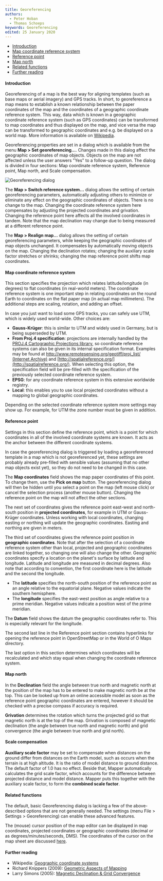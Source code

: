 ```yaml
---
title: Georeferencing
authors:
  - Peter Hoban
  - Thomas Schoeps
keywords: Georeferencing
edited: 25 January 2020
---
```


 - [Introduction](#introduction)
 - [Map coordinate reference system](#map-coordinate-reference-system)
 - [Reference point](#reference-point)
 - [Map north](#map-north)
 - [Related functions](#related-functions)
 - [Further reading](#further-reading)

#### Introduction

Georeferencing of a map is the best way for aligning templates (such as base maps or aerial imagery) and GPS tracks. In short, to georeference a map means to establish a known relationship between the paper coordinates of the map and the coordinates of a geographic coordinate reference system. This way, data which is known in a geographic coordinate reference system (such as GPS coordinates) can be transformed to map coordinates and thus displayed on the map, and vice versa the map can be transformed to geographic coordinates and e.g. be displayed on a world map. More information is available on [Wikipedia](https://en.wikipedia.org/wiki/Georeferencing).

Georeferencing properties are set in a dialog which is available from the menu **Map &gt; Set georeferencing...**. Changes made in this dialog affect the geographic coordinates of map objects. Objects on the map are not affected unless the user answers "Yes" to a follow-up question. The dialog is divided in four sections: Map coordinate reference system, Reference point, Map north, and Scale compensation.

![Georeferencing dialog](images/georeferencing_dialog.png)

The **Map &gt; Switch reference system...** dialog allows the setting of certain georeferencing parameters, automatically adjusting others to minimize or eliminate any effect on the geographic coordinates of objects. There is no change to the map. Changing the coordinate reference system here compensates by adjusting the projected coordinates and grivation. Changing the reference point here affects all the involved coordinates in tandem. Note that the map declination may change due to being measured at a different reference point.

The **Map &gt; Realign map...** dialog allows the setting of certain georeferencing parameters, while keeping the geographic coordinates of map objects unchanged. It compensates by automatically moving objects on the map. Changing the declination rotates; changing the auxiliary scale factor stretches or shrinks; changing the map reference point shifts map coordinates.

#### Map coordinate reference system

This section specifies the projection which relates latitude/longitude (in degrees) to flat coordinates (in real-world meters). The coordinate reference system is one important step in relating coordinates on the round Earth to coordinates on the flat paper map (in actual map millimeters). The additional steps are scaling, rotation, and adding an offset.

In case you just want to load some GPS tracks, you can safely use UTM, which is widely used world-wide. Other choices are:

 - **Gauss-Kr&uuml;ger**: this is similar to UTM and widely used in Germany, but is being superseded by UTM.
 - **From Proj.4 specification**: projections are internally handled by the [PROJ.4 Cartographic Projections library](https://proj4.org/), so coordinate reference systems can also be given in its internal specification format. Examples may be found at [http://www.remotesensing.org/geotiff/proj_list/ (Internet Archive)](https://web.archive.org/web/20160802172057/http://www.remotesensing.org/geotiff/proj_list/) and [http://spatialreference.org/](http://spatialreference.org/). When selecting this option, the specification field will be pre-filled with the specification of the previously selected coordinate reference system.
 - **EPSG**: for any coordinate reference system in this extensive worldwide registry.
 - **Local**: this enables you to use local projected coordinates without a mapping to global geographic coordinates.

Depending on the selected coordinate reference system more settings may show up. For example, for UTM the zone number must be given in addition.

#### Reference point

Settings in this section define the reference point, which is a point for which coordinates in all of the involved coordinate systems are known. It acts as the anchor between the different coordinate systems.

In case the georeferencing dialog is triggered by loading a georeferenced template in a map which is not georeferenced yet, these settings are probably already pre-filled with sensible values (assuming that no other map objects exist yet), so they do not need to be changed in this case.

The **Map coordinates** field shows the map paper coordinates of this point. To change them, use the **Pick on map** button. The georeferencing dialog will then be hidden until you select a point on the map (left mouse click) or cancel the selection process (another mouse button). Changing the reference point on the map will not affect the other sections.

The next set of coordinates gives the reference point east-west and north-south position in **projected coordinates**, for example in UTM or Gauss-Kr&uuml;ger coordinates. Unless working with local coordinates, changing easting or northing will update the geographic coordinates. Easting and northing are given in meters.

The third set of coordinates gives the reference point position in **geographic coordinates**. Note that after the selection of a coordinate reference system other than local, projected and geographic coordinates are linked together, so changing one will also change the other. Geographic coordinates specify a location on the planet's surface by
latitude and longitude. Latitude and longitude are measured in decimal degrees. Also note that according to convention, the first coordinate here is the latitude and the second the longitude.

 - The **latitude** specifies the north-south position of the reference point as an angle relative to the equatorial plane. Negative values indicate the southern hemisphere.
 - The **longitude** specifies the east-west position as angle relative to a prime meridian. Negative values indicate a position west of the prime meridian.

The **Datum** field shows the datum the geographic coordinates refer to. This is especially relevant for the longitude.

The second last line in the Reference point section contains hyperlinks for opening the reference point in OpenStreetMap or in the World of O Maps directory.

The last option in this section determines which coordinates will be recalculated and which stay equal when changing the coordinate reference system.


#### Map north

In the **Declination** field the angle between true north and magnetic north at the position of the map has to be entered to make magnetic north be at the top. This can be looked up from an online accessible model as soon as the reference point geographic coordinates are entered, however it should be checked with a precise compass if accuracy is required.

**Grivation** determines the rotation which turns the projected grid so that magnetic north is at the top of the map. Grivation is composed of magnetic declination (the angle between true north and magnetic north) and grid convergence (the angle between true north and grid north).


#### Scale compensation

**Auxiliary scale factor** may be set to compensate when distances on the ground differ from distances on the Earth model, such as occurs when the terrain is at high altitude. It is the ratio of model distance to ground distance. The default factor of 1.0 has no effect. Beside that, Mapper automatically calculates the grid scale factor, which accounts for the difference between projected distance and model distance. Mapper puts this together with the auxiliary scale factor, to form the **combined scale factor**.


#### Related functions

The default, basic Georeferencing dialog is lacking a few of the above-described options that are not generally needed. The settings (menu File > Settings > Georeferencing) can enable these advanced features.

The (mouse) cursor position of the map editor can be displayed in map coordinates, projected coordinates or geographic coordinates (decimal or as degrees/minutes/seconds, DMS). The coordinates of the cursor on the map sheet are discussed [here](view_menu.md#coorddisplay).

#### Further reading

 - Wikipedia: [Geographic coordinate systems](https://en.wikipedia.org/wiki/Geographic_coordinate_system)
 - Richard Knippers (2009): [Geometric Aspects of Mapping](https://kartoweb.itc.nl/geometrics/)
 - Larry Simons (2005): [Magnetic Declination &amp; Grid Convergence](http://www.threelittlemaids.co.uk/magdec/explain.html)
